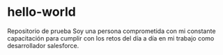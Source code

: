 # hello-world
Repositorio de prueba
Soy una persona comprometida con mi constante capacitación para cumplir con los retos del día a día en mi trabajo como desarrollador salesforce.
